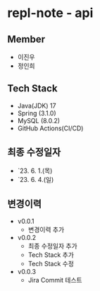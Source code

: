 # repl-note - api

## Member

- 이진우
- 정인희

## Tech Stack

- Java(JDK) 17
- Spring (3.1.0)
- MySQL (8.0.2)
- GitHub Actions(CI/CD)

## 최종 수정일자

- `23. 6. 1.(목)
- `23. 6. 4.(일)

## 변경이력

- v0.0.1
  - 변경이력 추가
- v0.0.2
  - 최종 수정일자 추가
  - Tech Stack 추가
  - Tech Stack 수정
- v0.0.3
  - Jira Commit 테스트